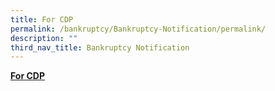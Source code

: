 ```yaml
---
title: For CDP
permalink: /bankruptcy/Bankruptcy-Notification/permalink/
description: ""
third_nav_title: Bankruptcy Notification
---
```

<u><b>For CDP</b></u><br>